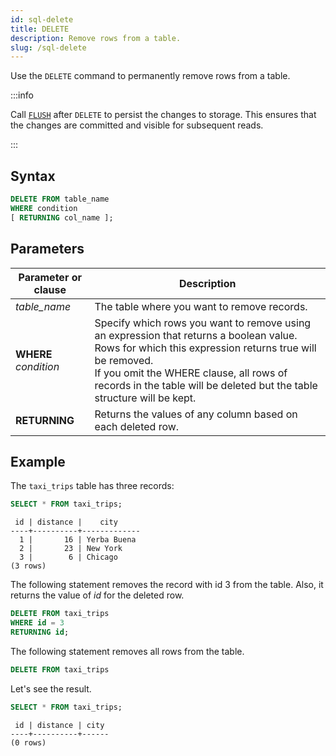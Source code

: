 ```yaml
---
id: sql-delete
title: DELETE
description: Remove rows from a table.
slug: /sql-delete
---
```

<head>
  <link rel="canonical" href="https://docs.risingwave.com/docs/current/sql-delete/" />
</head>

Use the `DELETE` command to permanently remove rows from a table.

:::info

Call [`FLUSH`](/sql/commands/sql-flush.md) after `DELETE` to persist the changes to storage. This ensures that the changes are committed and visible for subsequent reads.

:::

## Syntax

```sql
DELETE FROM table_name
WHERE condition
[ RETURNING col_name ];
```




## Parameters

|Parameter or clause        | Description           |
|---------------------------|-----------------------|
|*table_name*               |The table where you want to remove records.|
|**WHERE** *condition*      |Specify which rows you want to remove using an expression that returns a boolean value. Rows for which this expression returns true will be removed. <br/> If you omit the WHERE clause, all rows of records in the table will be deleted but the table structure will be kept.|
|**RETURNING**               |Returns the values of any column based on each deleted row.|


## Example

The `taxi_trips` table has three records:

```sql
SELECT * FROM taxi_trips;
```
```
 id | distance |    city
----+----------+-------------
  1 |       16 | Yerba Buena
  2 |       23 | New York
  3 |        6 | Chicago
(3 rows)
```

The following statement removes the record with id 3 from the table. Also, it returns the value of *id* for the deleted row.

```sql
DELETE FROM taxi_trips
WHERE id = 3
RETURNING id;
```

The following statement removes all rows from the table.

```sql
DELETE FROM taxi_trips
```

Let's see the result.

```sql
SELECT * FROM taxi_trips;
```
```
 id | distance | city
----+----------+------
(0 rows)
```